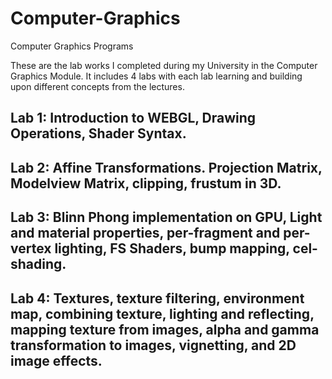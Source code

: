 # Computer-Graphics
Computer Graphics Programs 

These are the lab works I completed during my University in the Computer Graphics Module. It includes 4 labs with each lab learning and building upon different concepts from the lectures. 

Lab 1: Introduction to WEBGL, Drawing Operations, Shader Syntax.
-
Lab 2: Affine Transformations. Projection Matrix, Modelview Matrix, clipping, frustum in 3D. 
-
Lab 3: Blinn Phong implementation on GPU, Light and material properties, per-fragment and per-vertex lighting, FS Shaders, bump mapping, cel-shading. 
-
Lab 4: Textures, texture filtering, environment map, combining texture, lighting and reflecting, mapping texture from images, alpha and gamma transformation to images, vignetting, and 2D image effects. 
-
